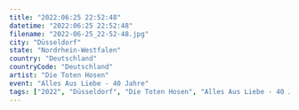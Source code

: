 ```yaml
---
title: "2022:06:25 22:52:48"
datetime: "2022:06:25 22:52:48"
filename: "2022-06-25_22-52-48.jpg"
city: "Düsseldorf"
state: "Nordrhein-Westfalen"
country: "Deutschland"
countryCode: "Deutschland"
artist: "Die Toten Hosen"
event: "Alles Aus Liebe - 40 Jahre"
tags: ["2022", "Düsseldorf", "Die Toten Hosen", "Alles Aus Liebe - 40 Jahre", Konzert, "Deutschland"]
---
```

